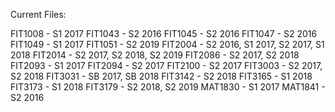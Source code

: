 Current Files:

FIT1008 - S1 2017
FIT1043 - S2 2016
FIT1045 - S2 2016
FIT1047 - S2 2016
FIT1049 - S1 2017
FIT1051 - S2 2019
FIT2004 - S2 2016, S1 2017, S2 2017, S1 2018
FIT2014 - S2 2017, S2 2018, S2 2019
FIT2086 - S2 2017, S2 2018
FIT2093 - S1 2017
FIT2094 - S2 2017
FIT2100 - S2 2017
FIT3003 - S2 2017, S2 2018
FIT3031 - SB 2017, SB 2018
FIT3142 - S2 2018
FIT3165 - S1 2018
FIT3173 - S1 2018
FIT3179 - S2 2018, S2 2019
MAT1830 - S1 2017
MAT1841 - S2 2016
